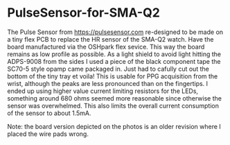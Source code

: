 # PulseSensor-for-SMA-Q2
The Pulse Sensor from https://pulsesensor.com re-designed to be made on a tiny flex PCB to replace the HR sensor of  the SMA-Q2 watch.
Have the board manufactured via the OSHpark flex sevice. This way the board remains as low profile as possible. As a light shield to avoid light hitting the ADPS-9008 from the sides I used a piece of the black component tape the SC70-5 style opamp came packaged in. Just had to cafully cut out the bottom of the tiny tray et voila! This is usable for PPG acquisition from the wrist, although the peaks are less pronounced than on the fingertips. I ended up using higher value current limiting resistors for the LEDs, something around 680 ohms seemed more reasonable since otherwise the sensor was overwhelmed. This also limits the overall current consumption of the sensor to about 1.5mA.

Note: the board version depicted on the photos is an older revision where I placed the wire pads wrong.
